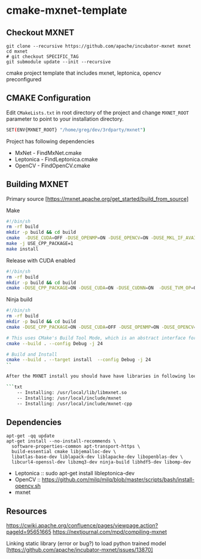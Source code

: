 # cmake-mxnet-template

## Checkout MXNET 

```
git clone --recursive https://github.com/apache/incubator-mxnet mxnet
cd mxnet
# git checkout SPECIFIC_TAG
git submodule update --init --recursive
```

cmake project template that includes mxnet, leptonica, opencv preconfigured

## CMAKE Configuration

Edit `CMakeLists.txt` in root directory of the project and change `MXNET_ROOT` parameter to point to your installation directory.

```bash
SET(ENV{MXNET_ROOT} "/home/greg/dev/3rdparty/mxnet")
```

Project has following dependencies

* MxNet - FindMxNet.cmake
* Leptonica - FindLeptonica.cmake
* OpenCV - FindOpenCV.cmake

## Building MXNET

Primary source  [https://mxnet.apache.org/get_started/build_from_source]

Make
```bash
#!/bin/sh
rm -rf build
mkdir -p build && cd build
cmake  -DUSE_CUDA=OFF -DUSE_OPENMP=ON -DUSE_OPENCV=ON -DUSE_MKL_IF_AVAILABLE=OFF -DCMAKE_BUILD_TYPE=Debug ..
make -j USE_CPP_PACKAGE=1
make install
```

Release with CUDA enabled 
```bash
#!/bin/sh
rm -rf build
mkdir -p build && cd build
cmake -DUSE_CPP_PACKAGE=ON -DUSE_CUDA=ON -DUSE_CUDNN=ON  -DUSE_TVM_OP=OFF -DUSE_OPENMP=ON -DUSE_OPENCV=ON -DUSE_MKL_IF_AVAILABLE=OFF -DCMAKE_BUILD_TYPE=Release .. -GNinja ..
```


Ninja build

```bash
#!/bin/sh
rm -rf build
mkdir -p build && cd build
cmake -DUSE_CPP_PACKAGE=ON -DUSE_CUDA=OFF -DUSE_OPENMP=ON -DUSE_OPENCV=ON -DUSE_MKL_IF_AVAILABLE=OFF -DCMAKE_BUILD_TYPE=Debug .. -GNinja ..

# This uses CMake's Build Tool Mode, which is an abstract interface for a couple of commands to the native build tool (e.g. make or Ninja) 
cmake --build . --config Debug -j 24

# Build and Install
cmake --build . --target install  --config Debug -j 24
``

After the MXNET install you should have have libraries in following locations

```txt
    -- Installing: /usr/local/lib/libmxnet.so
    -- Installing: /usr/local/include/mxnet
    -- Installing: /usr/local/include/mxnet-cpp
```


## Dependencies

```
apt-get -qq update
apt-get install --no-install-recommends \
  software-properties-common apt-transport-https \
  build-essential cmake libjemalloc-dev \
  libatlas-base-dev liblapack-dev liblapacke-dev libopenblas-dev \
  libcurl4-openssl-dev libzmq3-dev ninja-build libhdf5-dev libomp-dev
```

* Leptonica   :: sudo apt-get install libleptonica-dev
* OpenCV      :: https://github.com/milq/milq/blob/master/scripts/bash/install-opencv.sh
* mxnet

## Resources

https://cwiki.apache.org/confluence/pages/viewpage.action?pageId=95651665
https://nextjournal.com/mpd/compiling-mxnet

Linking static library (error or bug?) to load python trained model [https://github.com/apache/incubator-mxnet/issues/13870]
